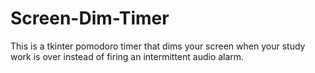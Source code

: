 # Screen-Dim-Timer
This is a tkinter pomodoro timer that dims your screen when your study work is over instead of firing an intermittent audio alarm. 
